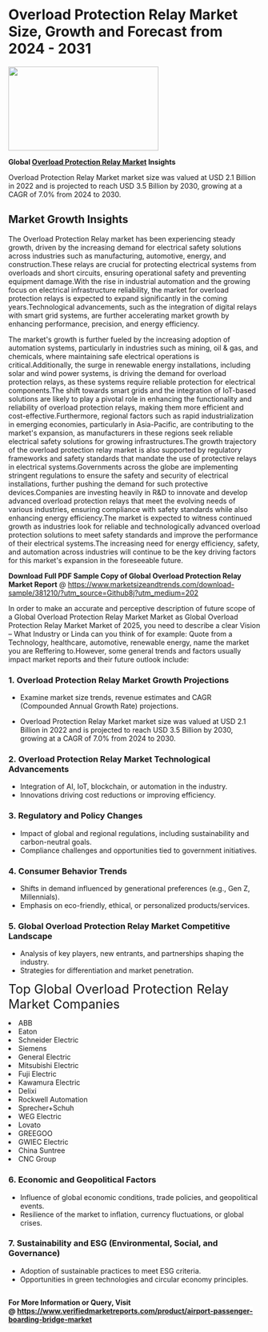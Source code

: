 <H1>Overload Protection Relay Market Size, Growth and Forecast from 2024 - 2031</H1><img class="aligncenter size-medium wp-image-584254" src="https://thirdeyenews.in/wp-content/uploads/2024/09/Global-Market-Research-300x168.jpeg" alt="" width="300" height="168" /><p><strong>Global&nbsp;<a href="https://www.marketsizeandtrends.com/download-sample/381210/?utm_source=Github8j?utm_medium=202">Overload Protection Relay Market</a> Insights</strong></p><p>Overload Protection Relay Market market size was valued at USD 2.1 Billion in 2022 and is projected to reach USD 3.5 Billion by 2030, growing at a CAGR of 7.0% from 2024 to 2030.</p><p><h2>Market Growth Insights</h2> <p>The Overload Protection Relay market has been experiencing steady growth, driven by the increasing demand for electrical safety solutions across industries such as manufacturing, automotive, energy, and construction.These relays are crucial for protecting electrical systems from overloads and short circuits, ensuring operational safety and preventing equipment damage.With the rise in industrial automation and the growing focus on electrical infrastructure reliability, the market for overload protection relays is expected to expand significantly in the coming years.Technological advancements, such as the integration of digital relays with smart grid systems, are further accelerating market growth by enhancing performance, precision, and energy efficiency.</p> <p>The market's growth is further fueled by the increasing adoption of automation systems, particularly in industries such as mining, oil & gas, and chemicals, where maintaining safe electrical operations is critical.Additionally, the surge in renewable energy installations, including solar and wind power systems, is driving the demand for overload protection relays, as these systems require reliable protection for electrical components.The shift towards smart grids and the integration of IoT-based solutions are likely to play a pivotal role in enhancing the functionality and reliability of overload protection relays, making them more efficient and cost-effective.Furthermore, regional factors such as rapid industrialization in emerging economies, particularly in Asia-Pacific, are contributing to the market's expansion, as manufacturers in these regions seek reliable electrical safety solutions for growing infrastructures.The growth trajectory of the overload protection relay market is also supported by regulatory frameworks and safety standards that mandate the use of protective relays in electrical systems.Governments across the globe are implementing stringent regulations to ensure the safety and security of electrical installations, further pushing the demand for such protective devices.Companies are investing heavily in R&D to innovate and develop advanced overload protection relays that meet the evolving needs of various industries, ensuring compliance with safety standards while also enhancing energy efficiency.The market is expected to witness continued growth as industries look for reliable and technologically advanced overload protection solutions to meet safety standards and improve the performance of their electrical systems.The increasing need for energy efficiency, safety, and automation across industries will continue to be the key driving factors for this market's expansion in the foreseeable future.<p><span class=""><strong>Download Full PDF Sample Copy of Global Overload Protection Relay Market Report</strong> @ <a href="https://www.marketsizeandtrends.com/download-sample/381210/?utm_source=Github8j?utm_medium=202" target="_blank">https://www.marketsizeandtrends.com/download-sample/381210/?utm_source=Github8j?utm_medium=202</a></span></p><p>In order to make an accurate and perceptive description of future scope of a Global&nbsp;Overload Protection Relay Market Market as Global&nbsp;Overload Protection Relay Market Market of 2025, you need to describe a clear Vision &ndash; What Industry or Linda can you think of for example: Quote from a Technology, healthcare, automotive, renewable energy, name the market you are Reffering to.However, some general trends and factors usually impact market reports and their future outlook include:</p><h3>1.&nbsp;<strong>Overload Protection Relay Market Growth Projections</strong></h3><ul><li>Examine market size trends, revenue estimates and CAGR (Compounded Annual Growth Rate) projections.</li><li><p>Overload Protection Relay Market market size was valued at USD 2.1 Billion in 2022 and is projected to reach USD 3.5 Billion by 2030, growing at a CAGR of 7.0% from 2024 to 2030.</p></li></ul><h3>2.&nbsp;<strong>Overload Protection Relay Market Technological Advancements</strong></h3><ul><li>Integration of AI, IoT, blockchain, or automation in the industry.</li><li>Innovations driving cost reductions or improving efficiency.</li></ul><h3>3.&nbsp;<strong>Regulatory and Policy Changes</strong></h3><ul><li>Impact of global and regional regulations, including sustainability and carbon-neutral goals.</li><li>Compliance challenges and opportunities tied to government initiatives.</li></ul><h3>4.&nbsp;<strong>Consumer Behavior Trends</strong></h3><ul><li>Shifts in demand influenced by generational preferences (e.g., Gen Z, Millennials).</li><li>Emphasis on eco-friendly, ethical, or personalized products/services.</li></ul><h3>5.&nbsp;<strong>Global Overload Protection Relay Market Competitive Landscape</strong></h3><ul><li>Analysis of key players, new entrants, and partnerships shaping the industry.</li><li>Strategies for differentiation and market penetration.</li></ul><p data-pm-slice="1 1 []"><span style="color: inherit; font-family: inherit; font-size: 25px;">Top Global Overload Protection Relay Market Companies</span></p><div class="" data-test-id=""><p><li>ABB</li><li> Eaton</li><li> Schneider Electric</li><li> Siemens</li><li> General Electric</li><li> Mitsubishi Electric</li><li> Fuji Electric</li><li> Kawamura Electric</li><li> Delixi</li><li> Rockwell Automation</li><li> Sprecher+Schuh</li><li> WEG Electric</li><li> Lovato</li><li> GREEGOO</li><li> GWIEC Electric</li><li> China Suntree</li><li> CNC Group</li></p></div><h3>6.&nbsp;<strong>Economic and Geopolitical Factors</strong></h3><ul><li>Influence of global economic conditions, trade policies, and geopolitical events.</li><li>Resilience of the market to inflation, currency fluctuations, or global crises.</li></ul><h3>7.&nbsp;<strong>Sustainability and ESG (Environmental, Social, and Governance)</strong></h3><ul><li>Adoption of sustainable practices to meet ESG criteria.</li><li>Opportunities in green technologies and circular economy principles.</li></ul><h2><strong style="font-size: 14px;">For More Information or Query, Visit @&nbsp;</strong><a style="background-color: #ffffff; font-size: 14px;" href="https://www.marketsizeandtrends.com/report/overload-protection-relay-market/" target="_blank">https://www.verifiedmarketreports.com/product/airport-passenger-boarding-bridge-market</a></h2>